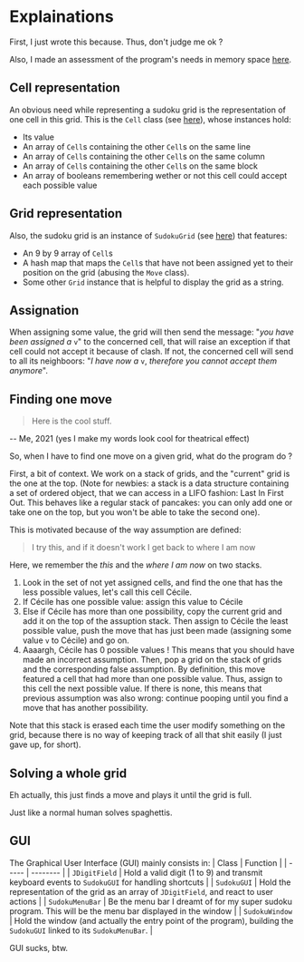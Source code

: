 # Explainations

First, I just wrote this because.
Thus, don't judge me ok ?

Also, I made an assessment of the program's needs in memory space [here](details/Memory.md).

## Cell representation

An obvious need while representing a sudoku grid is the representation of one cell in this grid. This is the `Cell` class (see [here](../Cell.java)), whose instances hold:

- Its value
- An array of `Cell`s containing the other `Cell`s on the same line
- An array of `Cell`s containing the other `Cell`s on the same column
- An array of `Cell`s containing the other `Cell`s on the same block
- An array of booleans remembering wether or not this cell could accept each possible value

## Grid representation

Also, the sudoku grid is an instance of `SudokuGrid` (see [here](../SudokuGrid.java)) that features: 

- An 9 by 9 array of `Cell`s
- A hash map that maps the `Cell`s that have not been assigned yet to their position on the grid (abusing the `Move` class).
- Some other `Grid` instance that is helpful to display the grid as a string.

## Assignation

When assigning some value, the grid will then send the message: "*you have been assigned a* `v`" to the concerned cell, that will raise an exception if that cell could not accept it because of clash. If not, the concerned cell will send to all its neighboors: "*I have now a* `v`, *therefore you cannot accept them anymore*".

## Finding one move

> Here is the cool stuff.

-- Me, 2021     (yes I make my words look cool for theatrical effect)

So, when I have to find one move on a given grid, what do the program do ?

First, a bit of context. We work on a stack of grids, and the "current" grid is the one at the top. (Note for newbies: a stack is a data structure containing a set of ordered object, that we can access in a LIFO fashion: Last In First Out. This behaves like a regular stack of pancakes: you can only add one or take one on the top, but you won't be able to take the second one).

This is motivated because of the way assumption are defined: 
> I try this, and if it doesn't work I get back to where I am now

Here, we remember the *this* and the *where I am now* on two stacks.

1) Look in the set of not yet assigned cells, and find the one that has the less possible values, let's call this cell Cécile.
2) If Cécile has one possible value: assign this value to Cécile
3) Else if Cécile has more than one possibility, copy the current grid and add it on the top of the assuption stack. Then assign to Cécile the least possible value, push the move that has just been made (assigning some value `v` to Cécile) and go on.
4) Aaaargh, Cécile has 0 possible values ! This means that you should have made an incorrect assumption. Then, pop a grid on the stack of grids and the corresponding false assumption. By definition, this move featured a cell that had more than one possible value. Thus, assign to this cell the next possible value. If there is none, this means that previous assumption was also wrong: continue pooping until you find a move that has another possibility.

Note that this stack is erased each time the user modify something on the grid, because there is no way of keeping track of all that shit easily (I just gave up, for short).

## Solving a whole grid

Eh actually, this just finds a move and plays it until the grid is full.

Just like a normal human solves spaghettis.

## GUI

The Graphical User Interface (GUI) mainly consists in:
| Class | Function |
| ----- | -------- |
| `JDigitField`   | Hold a valid digit (1 to 9) and transmit keyboard events to `SudokuGUI` for handling shortcuts |
| `SudokuGUI`     | Hold the representation of the grid as an array of `JDigitField`, and react to user actions |
| `SudokuMenuBar` | Be the menu bar I dreamt of for my super sudoku program. This will be the menu bar displayed in the window |
| `SudokuWindow`  | Hold the window (and actually the entry point of the program), building the `SudokuGUI` linked to its `SudokuMenuBar`. |

GUI sucks, btw.